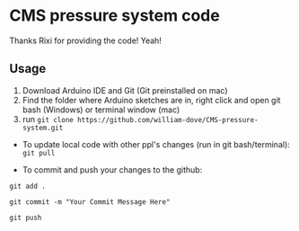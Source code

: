 # CMS pressure system code

Thanks Rixi for providing the code! Yeah!

## Usage

1. Download Arduino IDE and Git (Git preinstalled on mac)
2. Find the folder where Arduino sketches are in, right click and open git bash (Windows) or terminal window (mac)
3. run `git clone https://github.com/william-dove/CMS-pressure-system.git`

- To update local code with other ppl's changes (run in git bash/terminal): 
`git pull`

- To commit and push your changes to the github:

`git add . `

`git commit -m "Your Commit Message Here"`

`git push`

